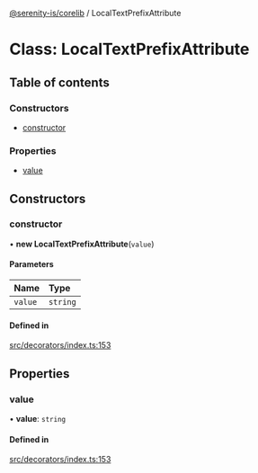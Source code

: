 [@serenity-is/corelib](../README.md) / LocalTextPrefixAttribute

# Class: LocalTextPrefixAttribute

## Table of contents

### Constructors

- [constructor](LocalTextPrefixAttribute.md#constructor)

### Properties

- [value](LocalTextPrefixAttribute.md#value)

## Constructors

### constructor

• **new LocalTextPrefixAttribute**(`value`)

#### Parameters

| Name | Type |
| :------ | :------ |
| `value` | `string` |

#### Defined in

[src/decorators/index.ts:153](https://github.com/serenity-is/serenity/blob/master/packages/corelib/src/decorators/index.ts#L153)

## Properties

### value

• **value**: `string`

#### Defined in

[src/decorators/index.ts:153](https://github.com/serenity-is/serenity/blob/master/packages/corelib/src/decorators/index.ts#L153)
